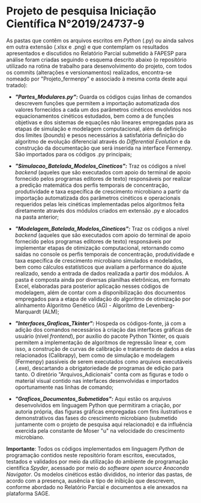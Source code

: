 # Projeto de pesquisa Iniciação Científica N°2019/24737-9
As pastas que contêm os arquivos escritos em _Python_ (.py) ou ainda salvos em outra extensão (.xlsx e .png) e que contemplam os resultados apresentados e discutidos no Relatório Parcial submetido à FAPESP para análise foram criadas seguindo o esquema descrito abaixo (o repositório utilizado na rotina de trabalho para desenvolvimento do projeto, com todos os commits (alterações e versionamentos) realizados, encontra-se nomeado por "Projeto_fermenpy" e associado à mesma conta deste aqui tratado):

- ___"Partes_Modulares.py":___ Guarda os códigos cujas linhas de comandos descrevem funções que permitem a importação automatizada dos valores fornecidos a cada um dos parâmetros cinéticos envolvidos  nos equacionamentos cinéticos estudados, bem como a de funções objetivas e dos sistemas de equações não lineares empregadas para as etapas de simulação e modelagem computacional, além da definição dos limites (_bounds_) e pesos necessários à satisfatória definição do algoritmo de evolução diferencial através do _Differential Evolution_ e da construção da documentação que será inserida na interface Fermenpy. São importados para os códigos .py principais;

- ___"Simulacao_Batelada_Modelos_Cineticos":___ Traz os códigos a nível _backend_ (aqueles que são executados com apoio do terminal de apoio fornecido pelos programas editores de texto) responsáveis por realizar a predição matemática dos perfis temporais de concentração, produtividade e taxa específica de crescimento microbiano a partir da importação automatizada dos parâmetros cinéticos e operacionais requeridos pelas leis cinéticas implementadas pelos algoritmos feita diretamente através dos módulos criados em extensão .py e alocados na pasta anterior;

- ___"Modelagem_Batelada_Modelos_Cineticos":___ Traz os códigos a nível _backend_ (aqueles que são executados com apoio do terminal de apoio fornecido pelos programas editores de texto) responsáveis por implementar etapas de otimização computacional, retornando como saídas no console os perfis temporais de concentração, produtividade e taxa específica de crescimento microbiano simulados e modelados, bem como cálculos estatísticos que avaliam a performance do ajuste realizado, sendo a entrada de dados realizada a partir dos módulos. A pasta é composta ainda por diversas planilhas eletrônicas, em formato Excel, elaboradas para posterior aplicação nesses códigos de modelagem, além de contar com a disponibilização dos documentos empregados para a etapa de validação do algoritmo de otimização por alinhamento Algoritmo Genético (AG) - Algoritmo de Levenberg-Marquardt (ALM);

- ___"Interfaces_Graficas_Tkinter":___ Hospeda os códigos-fonte, já com a adição dos comandos necessários à criação das interfaces gráficas de usuário (nível _frontend_), por auxílio do pacote Python Tkinter, os quais permitem a implementação de algoritmos de regressão linear e, com isso, a construção de curvas de calibração e tratamento de dados a elas relacionados (Calibrapy), bem como de simulação e modelagem (Fermenpy) passíveis de serem executados como arquivos executáveis (.exe), descartando a obrigatoriedade de programas de edição para tanto. O diretório "Arquivos_Adicionais" conta com as figuras e todo o material visual contido nas interfaces desenvolvidas e importados oportunamente nas linhas de comando;

- ___"Graficos_Documentos_Submetidos":___ Aqui estão os arquivos desenvolvidos em linguagem Python que permitiram a criação, por autoria própria, das figuras gráficas empregadas com fins ilustrativos e demonstrativos das fases do crescimento microbiano (submetido juntamente com o projeto de pesquisa aqui relacionado) e da influência exercida pela constante de Moser "u" na velocidade do crescimento microbiano.

__Importante__: Todos os códigos implementados em linguagem _Python_ de programação contidos neste repositório foram escritos, executados, testados e validados por meio da utilização do ambiente de programação científica _Spyder_, acessado por meio do _software open source Anaconda Navigator_.
Os modelos cinéticos estão divididos, no interior das pastas, de acordo com a presença, ausência e tipo de inibição que descrevem, conforme abordado no Relatório Parcial e documentos a ele anexados na plataforma SAGE.

